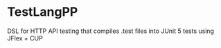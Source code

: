 # TestLangPP
DSL for HTTP API testing that compiles .test files into JUnit 5 tests using JFlex + CUP
